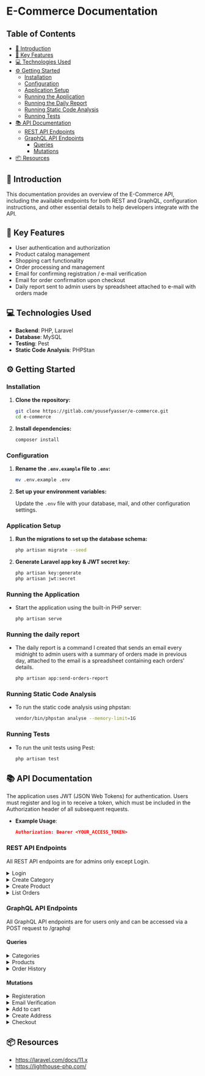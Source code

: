 # E-Commerce Documentation

## Table of Contents

-   [📖 Introduction](#user-content--introduction)
-   [🚀 Key Features](#user-content--key-features)
-   [💻 Technologies Used](#user-content--technologies-used)
-   [⚙️ Getting Started](#user-content-%EF%B8%8F-getting-started)
    -   [Installation](#user-content-installation)
    -   [Configuration](#user-content-configuration)
    -   [Application Setup](#user-content-application-setup)
    -   [Running the Application](#user-content-running-the-application)
    -   [Running the Daily Report](#user-content-running-the-daily-report)
    -   [Running Static Code Analysis](#user-content-running-static-code-analysis)
    -   [Running Tests](#user-content-running-tests)
-   [📚 API Documentation](#user-content--api-documentation)
    -   [REST API Endpoints](#user-content-rest-api-endpoints)
    -   [GraphQL API Endpoints](#user-content-graphql-api-endpoints)
        -   [Queries](#user-content-queries)
        -   [Mutations](#user-content-mutations)
-   [📦 Resources](#user-content--resources)

## 📖 Introduction

This documentation provides an overview of the E-Commerce API, including the available endpoints for both REST and GraphQL, configuration instructions, and other essential details to help developers integrate with the API.

## 🚀 Key Features

-   User authentication and authorization
-   Product catalog management
-   Shopping cart functionality
-   Order processing and management
-   Email for confirming registration / e-mail verification
-   Email for order confirmation upon checkout
-   Daily report sent to admin users by spreadsheet attached to e-mail with orders made

## 💻 Technologies Used

-   **Backend**: PHP, Laravel
-   **Database**: MySQL
-   **Testing**: Pest
-   **Static Code Analysis**: PHPStan

## ⚙️ Getting Started

### Installation

1. **Clone the repository:**

    ```bash
    git clone https://gitlab.com/yousefyasser/e-commerce.git
    cd e-commerce
    ```

2. **Install dependencies:**

    ```bash
    composer install
    ```

### Configuration

1. **Rename the `.env.example` file to `.env`:**

    ```bash
    mv .env.example .env
    ```

2. **Set up your environment variables:**

    Update the `.env` file with your database, mail, and other configuration settings.

### Application Setup

1. **Run the migrations to set up the database schema:**

    ```bash
    php artisan migrate --seed
    ```

2. **Generate Laravel app key & JWT secret key:**

    ```bash
    php artisan key:generate
    php artisan jwt:secret
    ```

### Running the Application

-   Start the application using the built-in PHP server:

    ```bash
    php artisan serve
    ```

### Running the daily report

-   The daily report is a command I created that sends an email every midnight to admin users with a summary of orders made in previous day, attached to the email is a spreadsheet containing each orders' details.

    ```bash
    php artisan app:send-orders-report
    ```

### Running Static Code Analysis

-   To run the static code analysis using phpstan:

    ```bash
    vendor/bin/phpstan analyse --memory-limit=1G
    ```

### Running Tests

-   To run the unit tests using Pest:

    ```bash
    php artisan test
    ```

## 📚 API Documentation

The application uses JWT (JSON Web Tokens) for authentication. Users must register and log in to receive a token, which must be included in the Authorization header of all subsequent requests.

-   **Example Usage**:
    ```json
    Authorization: Bearer <YOUR_ACCESS_TOKEN>
    ```

### REST API Endpoints

All REST API endpoints are for admins only except Login.

<details>
    <summary>
        Login
    </summary>

-   **URL**: POST /api/login
-   **Description**: Login as an existing user/admin.
-   **Request Body**:
    ```json
    {
        "email": "username@example.com",
        "password": "Password123"
    }
    ```
-   **Response**:
    ```json
    {
        "status": "success",
        "message": "Login successful",
        "data": {
            "user": {
                "id": 44,
                "name": "John Doe",
                "email": "yousefyasser@gmal.com",
                "email_verified_at": null,
                "role": "user",
                "created_at": "2024-08-27T10:29:29.000000Z",
                "updated_at": "2024-08-27T10:29:29.000000Z"
            },
            "token": "eyJ0eXAiOiJKV1QiLCJhbGciOiJIUzI1NiJ9.eyJpc3MiOiJodHRwOi8vbG9jYWxob3N0OjgwMDAvYXBpL2xvZ2luIiwiaWF0IjoxNzI0NzU0NTg2LCJleHAiOjE3MjQ3NTgxODYsIm5iZiI6MTcyNDc1NDU4NiwianRpIjoiNVlJcXZTV2ROZlJIbHJObiIsInN1YiI6IjQ0IiwicHJ2IjoiMjNiZDVjODk0OWY2MDBhZGIzOWU3MDFjNDAwODcyZGI3YTU5NzZmNyJ9.HUeDT1Orp0ImLYRN6CSUv0n7zlPgYfHS6cwJmGgph50"
        }
    }
    ```

</details>

<details>
    <summary>
        Create Category
    </summary>

-   **URL**: POST /api/categories
-   **Description**: Creates a new Category.
-   **Request Body**:
    ```json
    {
        "name": "Milk",
        "description": "This is Milk",
        "parent_id": 1
    }
    ```
-   **Response**:
    ```json
    {
        "status": "success",
        "message": "Category created successfully",
        "data": {
            "name": "Milk",
            "description": "This is Milk",
            "parent_id": null,
            "updated_at": "2024-08-27T10:35:28.000000Z",
            "created_at": "2024-08-27T10:35:28.000000Z",
            "id": 192
        }
    }
    ```

</details>

<details>
    <summary>
        Create Product
    </summary>

-   **URL**: POST /api/products
-   **Description**: Creates a new Product.
-   **Request Body**
    ```json
    {
        "name": "Milk",
        "description": "This is Milk",
        "price": 45.5,
        "category_id": 6,
        "stock": 5
    }
    ```
-   **Response**:
    ```json
    {
        "status": "success",
        "message": "Product created successfully",
        "data": {
            "name": "milk",
            "description": "this is dairy",
            "price": 45.5,
            "category_id": 192,
            "stock": 5,
            "updated_at": "2024-08-27T10:37:21.000000Z",
            "created_at": "2024-08-27T10:37:21.000000Z",
            "id": 604
        }
    }
    ```

</details>

<details>
    <summary>
        List Orders
    </summary>

-   **URL**: GET /api/orders?page=1&sort=total_asc&status=pending
-   **Description**: Retrieves details of all orders paginated.
-   **Optional Query Parameters**:
    -   **page**: Retrieve a specific page from paginated result
    -   **sort**: Sort Orders by a specific column
    -   **status**: Filter Orders by their status
-   **Response**:

    ```json
    {
        "status": "success",
        "message": "Orders retrieved successfully",
        "data": {
            "current_page": 1,
            "data": [
                {
                    "id": 3,
                    "user_id": 1,
                    "address_id": 3,
                    "payment_method_id": 1,
                    "status": "pending",
                    "total": 105.87,
                    "created_at": "2024-08-21T05:15:07.000000Z",
                    "updated_at": "2024-08-21T05:15:07.000000Z",
                    "items": [
                        {
                            "id": 11,
                            "order_id": 3,
                            "product_id": 36,
                            "quantity": 7,
                            "price": 409.86,
                            "created_at": "2024-08-21T05:15:08.000000Z",
                            "updated_at": "2024-08-21T05:15:08.000000Z",
                            "total": 2869.02,
                            "product": {
                                "id": 36,
                                "name": "vero",
                                "description": "Quam maxime perspiciatis vel voluptatem praesentium at id.",
                                "price": 23.83,
                                "category_id": 29,
                                "stock": 94,
                                "image_url": "https://via.placeholder.com/640x480.png/00ffdd?text=corrupti",
                                "created_at": "2024-08-21T05:15:07.000000Z",
                                "updated_at": "2024-08-21T05:15:07.000000Z"
                            }
                        }
                    ],
                    "address": {
                        "id": 3,
                        "label": "expedita",
                        "recipient_name": "Brittany Lindgren",
                        "address_line_1": "34833 Eichmann Stream Apt. 062",
                        "address_line_2": "Apt. 935",
                        "city": "South Maximoside",
                        "state": "New Jersey",
                        "postal_code": "62491-8853",
                        "country": "Norway",
                        "phone_number": "920.997.0276",
                        "user_id": 1
                    },
                    "payment_method": {
                        "id": 1,
                        "user_id": 1,
                        "type": "Credit Card",
                        "last_four": "1945"
                    }
                }
            ]
        }
    }
    ```

</details>

### GraphQL API Endpoints

All GraphQL API endpoints are for users only and can be accessed via a POST request to /graphql

#### Queries

<details>
    <summary>
        Categories
    </summary>

-   Description: Retrieves all categories with their subcategories.
-   **Request Body**:
    ```graphql
    {
        categories {
            id
            name
            subcategories {
                id
                name
                description
            }
        }
    }
    ```
-   **Response**:
    ```json
    {
        "data": {
            "categories": [
                {
                    "id": "1",
                    "name": "Dairy",
                    "subcategories": [
                        {
                            "id": "2",
                            "name": "Milk",
                            "description": "This is Milk"
                        }
                    ]
                }
            ]
        }
    }
    ```

</details>

<details>
    <summary>
        Products
    </summary>

-   **Description**: Retrieves all Product details with pagination.
-   **Query Parameters**:
    -   **first**: gets only the first specified number of products from the result
    -   **page**: gets result from specified page after pagination
    -   **category**: filter products by category id
    -   **search**: filter products by name
    -   **sortBy**: sort the result by a product attribute
-   **Request Body**:
    ```graphql
    {
        products(first: 1, category: 6, search: "Milk", sortBy: PRICE_ASC) {
            data {
                id
                name
                description
                price
                category_id
                stock
                image_url
                created_at
            }
        }
    }
    ```
-   **Response**:
    ```json
    {
        "data": {
            "products": {
                "data": [
                    {
                        "id": "101",
                        "name": "milk",
                        "description": "this is dairy",
                        "price": 45.5,
                        "category_id": 6,
                        "stock": 5,
                        "image_url": null,
                        "created_at": "2024-08-21 08:28:31"
                    }
                ]
            }
        }
    }
    ```

</details>

<details>
    <summary>
        Order History
    </summary>

-   **Description**: Retrieves all previous orders made by the authenticated user.
-   **Query Parameters**:
    -   **first**: gets only the first specified number of orders from the result
    -   **page**: gets result from specified page after pagination
    -   **status**: filter products by status
    -   **sort**: sort the result by an order attribute
-   **Request Body**:
    ```graphql
    {
        orderHistory(
            status: "pending"
            sort: "created_at_desc"
            first: 1
            page: 2
        ) {
            data {
                id
                status
                total
                items {
                    product {
                        name
                    }
                    total
                }
                address {
                    address_line_1
                }
                payment_method {
                    type
                }
                created_at
                updated_at
            }
        }
    }
    ```
-   **Response**:
    ```json
    {
        "data": {
            "orderHistory": {
                "data": [
                    {
                        "id": "11",
                        "status": "pending",
                        "total": 5215.1,
                        "items": [
                            {
                                "product": {
                                    "name": "temporibus"
                                },
                                "total": 5215.1
                            }
                        ],
                        "address": {
                            "address_line_1": "243 Marcella Ports"
                        },
                        "payment_method": {
                            "type": "PayPal"
                        },
                        "created_at": "2024-08-21 08:15:08",
                        "updated_at": "2024-08-21 08:15:08"
                    }
                ]
            }
        }
    }
    ```

</details>

#### Mutations

<details>
    <summary>
        Registeration
    </summary>

-   **Description**: Registers a new user.
-   **Request Body**:

    ```graphql
    mutation ($input: CreateUserInput!) {
        registerUser(input: $input)
    }
    ```

    -   Variables

    ```json
    {
        "input": {
            "name": "name",
            "email": "username@example.com",
            "password": "Password123",
            "password_confirmation": "Password123"
        }
    }
    ```

-   **Response**:

    ```json
    {
        "data": {
            "registerUser": ["status", "message", "user data", "JWT"]
        }
    }
    ```

</details>

<details>
    <summary>
        Email Verification
    </summary>

-   **Description**: Verifies the user's email address.
-   **Request Body**:

    ```graphql
    mutation {
        verifyEmail
    }
    ```

-   **Response**:

    ```json
    {
        "data": {
            "verifyEmail": ["status", "message", "user data"]
        }
    }
    ```

</details>

<details>
    <summary>
        Add to cart
    </summary>

-   **Description**: Add a product to user's cart.
-   **Query Parameters**:
    -   product_id: ID of product to add to cart
    -   quantity: How much of that product to add to cart
-   **Request Body**:

    ```graphql
    mutation {
        addToCart(product_id: 6, quantity: 3) {
            id
            name
            price
            stock
        }
    }
    ```

-   **Response**:

    ```json
    {
        "data": {
            "addToCart": {
                "id": "6",
                "name": "consequatur",
                "price": 74.19,
                "stock": 98
            }
        }
    }
    ```

</details>

<details>
    <summary>
        Create Address
    </summary>

-   **Description**: Add a new address for the user.
-   **Request Body**:

    ```graphql
    mutation ($addressData: CreateAddressInput!) {
        createAddress(addressData: $addressData)
    }
    ```

    -   Variables

    ```json
    {
        "addressData": {
            "label": "a",
            "recipient_name": "b",
            "address_line_1": "c",
            "address_line_2": "d",
            "state": "e",
            "city": "f",
            "country": "g",
            "postal_code": "h",
            "phone_number": "i"
        }
    }
    ```

-   **Response**:

    ```json
    {
        "data": {
            "createAddress": "16"
        }
    }
    ```

</details>

<details>
    <summary>
        Checkout
    </summary>

-   **Description**: Buy all products in cart with provided payment method and address.
-   **Request Body**:

    ```graphql
    mutation {
        checkout(address_id: 1, payment_method_id: 1)
    }
    ```

-   **Response**:

    ```json
    {
        "data": {
            "checkout": "16"
        }
    }
    ```

</details>

## 📦 Resources

-   https://laravel.com/docs/11.x
-   https://lighthouse-php.com/
